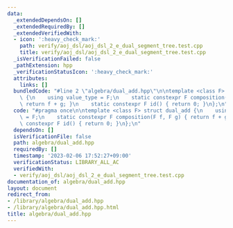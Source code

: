 ```yaml
---
data:
  _extendedDependsOn: []
  _extendedRequiredBy: []
  _extendedVerifiedWith:
  - icon: ':heavy_check_mark:'
    path: verify/aoj_dsl/aoj_dsl_2_e_dual_segment_tree.test.cpp
    title: verify/aoj_dsl/aoj_dsl_2_e_dual_segment_tree.test.cpp
  _isVerificationFailed: false
  _pathExtension: hpp
  _verificationStatusIcon: ':heavy_check_mark:'
  attributes:
    links: []
  bundledCode: "#line 2 \"algebra/dual_add.hpp\"\n\ntemplate <class F> struct dual_add\
    \ {\n    using value_type = F;\n    static constexpr F composition(F f, F g) {\
    \ return f + g; }\n    static constexpr F id() { return 0; }\n};\n"
  code: "#pragma once\n\ntemplate <class F> struct dual_add {\n    using value_type\
    \ = F;\n    static constexpr F composition(F f, F g) { return f + g; }\n    static\
    \ constexpr F id() { return 0; }\n};\n"
  dependsOn: []
  isVerificationFile: false
  path: algebra/dual_add.hpp
  requiredBy: []
  timestamp: '2023-02-06 17:52:27+09:00'
  verificationStatus: LIBRARY_ALL_AC
  verifiedWith:
  - verify/aoj_dsl/aoj_dsl_2_e_dual_segment_tree.test.cpp
documentation_of: algebra/dual_add.hpp
layout: document
redirect_from:
- /library/algebra/dual_add.hpp
- /library/algebra/dual_add.hpp.html
title: algebra/dual_add.hpp
---
```

